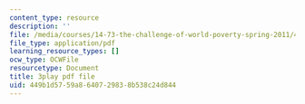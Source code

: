 ```yaml
---
content_type: resource
description: ''
file: /media/courses/14-73-the-challenge-of-world-poverty-spring-2011/449b1d5759a8640729838b538c24d844_K2LvCx8H0OU.pdf
file_type: application/pdf
learning_resource_types: []
ocw_type: OCWFile
resourcetype: Document
title: 3play pdf file
uid: 449b1d57-59a8-6407-2983-8b538c24d844
---
```

